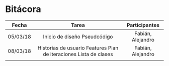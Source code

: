 # Bitácora
|   Fecha  	|                               Tarea                               	|   Participantes   |
|:--------:	|:-----------------------------------------------------------------:	|:----------------: |
| 05/03/18 	|                    Inicio de diseño Pseudcódigo                   	| Fabián, Alejandro |
| 08/03/18 	| Historias de usuario Features Plan de iteraciones Lista de clases 	| Fabián, Alejandro |
|          	|                                                                   	|                   |
